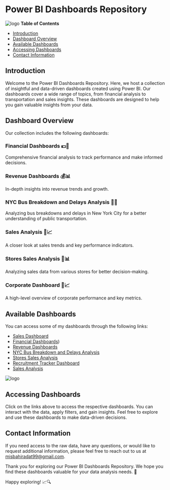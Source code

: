 # Power BI Dashboards Repository

![logo](https://github.com/misbahiradat/Forecasting-of-Currency-Price/blob/main/DALL%C2%B7E%202023-11-01%2011.34.15%20-%20Detailed%20full-screen%20layout%20of%20an%20intricate%20interactive%20dashboard.%20The%20design%20features%20organized%20widgets_%20pie%20charts%20depicting%20user%20demographics%2C%20vert.png)
**Table of Contents**
- [Introduction](#introduction)
- [Dashboard Overview](#dashboard-overview)
- [Available Dashboards](#available-dashboards)
- [Accessing Dashboards](#accessing-dashboards)
- [Contact Information](#contact-information)

## Introduction

Welcome to the Power BI Dashboards Repository. Here, we host a collection of insightful and data-driven dashboards created using Power BI. Our dashboards cover a wide range of topics, from financial analysis to transportation and sales insights. These dashboards are designed to help you gain valuable insights from your data.

## Dashboard Overview

Our collection includes the following dashboards:

### Financial Dashboards 💵💼
Comprehensive financial analysis to track performance and make informed decisions.

### Revenue Dashboards 💰📊
In-depth insights into revenue trends and growth.

### NYC Bus Breakdown and Delays Analysis 🚌🗽
Analyzing bus breakdowns and delays in New York City for a better understanding of public transportation.

### Sales Analysis 🛒📈
A closer look at sales trends and key performance indicators.

### Stores Sales Analysis 🏪📊
Analyzing sales data from various stores for better decision-making.

### Corporate Dashboard 🏢📈
A high-level overview of corporate performance and key metrics.

## Available Dashboards

You can access some of my dashboards through the following links:

- [Sales Dashboard](https://app.powerbi.com/view?r=eyJrIjoiZjlmNTM2ZmYtNjEwNy00YzhmLWFlNTQtYTFiZjdiZDdkYWU2IiwidCI6ImZlZTNiOTE2LTAxYzEtNDk4Ny1hNjQ2LWUxOTM0MzJiOWVhYSIsImMiOjl9)
- [Financial Dashboards](https://app.powerbi.com/view?r=eyJrIjoiMGI5MDM2ZDItZDc4Mi00NTM3LTgxNjktMzllNjg4ODg3Mzc4IiwidCI6ImZlZTNiOTE2LTAxYzEtNDk4Ny1hNjQ2LWUxOTM0MzJiOWVhYSIsImMiOjl9))
- [Revenue Dashboards](https://app.powerbi.com/view?r=eyJrIjoiODA4OGFlMjItYzg0ZS00YTA5LWFmZjItNDM1YmZkOTRhYTQxIiwidCI6ImZlZTNiOTE2LTAxYzEtNDk4Ny1hNjQ2LWUxOTM0MzJiOWVhYSIsImMiOjl9&pageName=ReportSectiona9df55179010b3731cc3)
- [NYC Bus Breakdown and Delays Analysis](https://app.powerbi.com/view?r=eyJrIjoiNDA2ZGZmNzYtMmE0NC00NzBiLWJmYTAtYjk4Y2MyOTgwYjc0IiwidCI6ImZlZTNiOTE2LTAxYzEtNDk4Ny1hNjQ2LWUxOTM0MzJiOWVhYSIsImMiOjl9)
- [Stores Sales Analysis](https://app.powerbi.com/view?r=eyJrIjoiZGE5MTEyZTAtNzI0Zi00OWFjLTlkMzEtMzQ3MjExM2Q2ZGY2IiwidCI6ImZlZTNiOTE2LTAxYzEtNDk4Ny1hNjQ2LWUxOTM0MzJiOWVhYSIsImMiOjl9)
- [Recruitment Tracker Dashboard](https://app.powerbi.com/view?r=eyJrIjoiMzQ3NTVmYjAtNzJjOS00YjhlLTg4MzMtNjk0OGM2ZTM4NTUxIiwidCI6ImZlZTNiOTE2LTAxYzEtNDk4Ny1hNjQ2LWUxOTM0MzJiOWVhYSIsImMiOjl9&pageName=ReportSection/)
- [Sales Analysis](https://app.powerbi.com/view?r=eyJrIjoiZTVmMDgxMjMtNGY1MC00N2E4LWJmOGEtNDc4M2M5YmFlNTg1IiwidCI6ImZlZTNiOTE2LTAxYzEtNDk4Ny1hNjQ2LWUxOTM0MzJiOWVhYSIsImMiOjl9)

![logo](https://github.com/misbahiradat/Forecasting-of-Currency-Price/blob/main/DALL%C2%B7E%202023-11-01%2011.33.04%20-%20Photo%20of%20a%20close-up%20digital%20screen%20displaying%20a%20comprehensive%20interactive%20dashboard.%20The%20dashboard%20contains%20various%20widgets_%20a%20map%20highlighting%20global.png)

## Accessing Dashboards

Click on the links above to access the respective dashboards. You can interact with the data, apply filters, and gain insights. Feel free to explore and use these dashboards to make data-driven decisions.

## Contact Information

If you need access to the raw data, have any questions, or would like to request additional information, please feel free to reach out to us at [misbahiradat99@gmail.com](mailto:misbahiradat99@gmail.com).

Thank you for exploring our Power BI Dashboards Repository. We hope you find these dashboards valuable for your data analysis needs. 🚀

Happy exploring! 📈🔍
 
 
 
 
 
 
 
 
 
 
 
 
 
 
 
 
 
 
 
 
 
 
 
 
 
 
 
 
 
 
 
 
 
 
 
 
 
 
 
 
 
 
 
 
 
 
 
 
 
 
 
 
 
 
 
 
 
 
 
 
 
 
 
 
 
 
 
 
 
 
 
 
 
 
 
 
 
 
 
 
 
 
 
 
 
 
 
 
 
 
 
 
 
 
 
 
 
 
 
 
 
 
 
 
 
 
 
 
 
 
 
 
 
 
 
 
 
 
 
 
 
 
 
 
 
 
 
 
 
 
 
 
 
 
 
 
 
 
 
 
 
 
 
 
 
 
 
 
 
 
 
 
 
 
 
 
 
 
 
 
 
 
 
 
 
 
 
 
 
 
 
 
 
 
 
 
 
 
 
 
 
 
 
 
 
 
 
 
 
 
 
 
 
 
 
 
 
 
 
 
 
 
 
 
 
 
 
 
 
 
 
 
 
 
 
 
 
 
 
 
 
 
 
 
 
 
 
 
 
 
 
 
 
 
 
 
 
 
 
 
 
 
 
 
 
 
 
 
 
 
 
 
 
 
 
 
 
 
 
 
 
 
 
 
 
 
 
 
 
 
 
 
 
 
 
 
 
 
 
 
 
 
 
 
 
 
 
 
 
 
 
 
 
 
 
 
 
 
 
 
 
 
 
 
 
 
 
 
 
 
 
 
 
 
 
 
 
 
 
 
 
 
 
 
 
 
 
 
 
 
 
 
 
 
 
 
 
 
 
 
 
 
 
 
 
 
 
 
 
 
 
 
 
 
 
 
 
 
 
 
 
 
 
 
 
 
 
 
 
 
 
 
 
 
 
 
 
 
 
 
 
 
 
 
 
 
 
 
 
 
 
 
 
 
 
 
 
 
 
 
 
 
 
 
 
 
 
 
 
 
 
 
 
 
 
 
 
 
 
 
 
 
 
 
 
 
 
 
 
 
 
 
 
 
 
 
 
 
 
 
 
 
 
 
 
 
 
 
 
 
 
 
 
 
 
 
 
 
 
 
 
 
 
 
 
 
 
 
 
 
 
 
 
 
 
 
 
 
 
 
 
 
 
 
 
 
 
 
 
 
 
 
 
 
 
 
 
 
 
 
 
 
 
 
 
 
 
 
 
 
 
 
 
 
 
 
 
 
 
 
 
 
 
 
 
 
 
 
 
 
 
 
 
 
 
 
 
 
 
 
 
 
 
 
 
 
 
 
 
 
 
 
 
 
 
 
 
 
 
 
 
 
 
 
 
 
 
 
 
 
 
 
 
 
 
 
 
 
 
 
 
 
 
 
 
 
 
 
 
 
 
 
 
 
 
 
 
 
 
 
 
 
 
 
 
 
 
 
 
 
 
 
 
 
 
 
 
 
 
 
 
 
 
 
 
 
 
 
 
 
 
 
 
 
 
 
 
 
 
 
 
 
 
 
 
 
 
 
 
 
 
 
 
 
 
 
 
 
 
 
 
 
 
 
 
 
 
 
 
 
 
 
 
 
 
 
 
 
 
 
 
 
 
 
 
 
 
 
 
 
 
 
 
 
 
 
 
 
 
 
 
 
 
 
 
 
 
 
 
 
 
 
 
 
 
 
 
 
 
 
 
 
 
 
 
 
 
 
 
 
 
 
 
 
 
 
 
 
 
 
 
 
 
 
 
 
 
 
 
 
 
 
 
 
 
 
 
 
 
 
 
 
 
 
 
 
 
 
 
 
 
 
 
 
 
 
 
 
 
 
 
 
 
 
 
 
 
 
 
 
 
 
 
 
 
 
 
 
 
 
 
 
 
 
 
 
 
 
 
 
 
 
 
 
 
 
 
 
 
 
 
 
 
 
 
 
 
 
 
 
 
 
 
 
 
 
 
 
 
 
 
 
 
 
 
 
 
 
 
 
 
 
 
 
 
 
 
 
 
 
 
 
 
 
 
 
 
 
 
 
 
 
 
 
 
 
 
 
 
 
 
 
 
 
 
 
 
 
 
 
 
 
 
 
 
 
 
 
 
 
 
 
 
 
 
 
 
 
 
 
 
 
 
 
 
 
 
 
 
 
 
 
 
 
 
 
 
 
 
 
 
 
 
 
 
 
 
 
 
 
 
 
